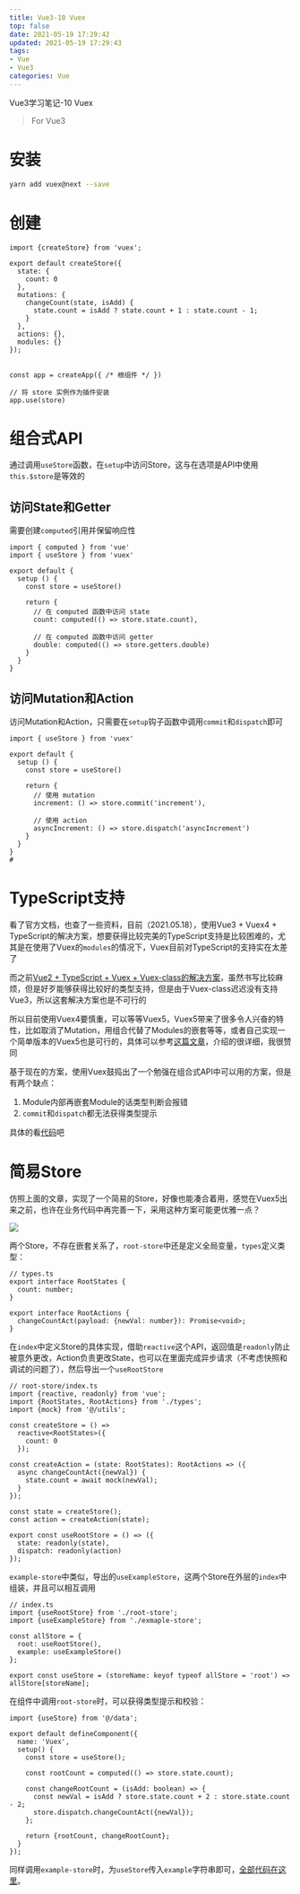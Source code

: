 ```yaml
---
title: Vue3-10 Vuex
top: false
date: 2021-05-19 17:29:42
updated: 2021-05-19 17:29:43
tags:
- Vue
- Vue3
categories: Vue
---
```


Vue3学习笔记-10 Vuex

<!-- more -->

> For Vue3

# 安装

```BASH
yarn add vuex@next --save
```

# 创建

```JS
import {createStore} from 'vuex';

export default createStore({
  state: {
    count: 0
  },
  mutations: {
    changeCount(state, isAdd) {
      state.count = isAdd ? state.count + 1 : state.count - 1;
    }
  },
  actions: {},
  modules: {}
});


const app = createApp({ /* 根组件 */ })

// 将 store 实例作为插件安装
app.use(store)
```

# 组合式API

通过调用`useStore`函数，在`setup`中访问Store，这与在选项是API中使用`this.$store`是等效的

## 访问State和Getter

需要创建`computed`引用并保留响应性

```JS
import { computed } from 'vue'
import { useStore } from 'vuex'

export default {
  setup () {
    const store = useStore()

    return {
      // 在 computed 函数中访问 state
      count: computed(() => store.state.count),

      // 在 computed 函数中访问 getter
      double: computed(() => store.getters.double)
    }
  }
}
```

## 访问Mutation和Action

访问Mutation和Action，只需要在`setup`钩子函数中调用`commit`和`dispatch`即可

```JS
import { useStore } from 'vuex'

export default {
  setup () {
    const store = useStore()

    return {
      // 使用 mutation
      increment: () => store.commit('increment'),

      // 使用 action
      asyncIncrement: () => store.dispatch('asyncIncrement')
    }
  }
}
#
```

# TypeScript支持

看了官方文档，也查了一些资料，目前（2021.05.18），使用Vue3 + Vuex4 + TypeScript的解决方案，想要获得比较完美的TypeScript支持是比较困难的，尤其是在使用了Vuex的`modules`的情况下，Vuex目前对TypeScript的支持实在太差了

而之前[Vue2 + TypeScript + Vuex + Vuex-class的解决方案](https://blog.csdn.net/duola8789/article/details/103979022)，虽然书写比较麻烦，但是好歹能够获得比较好的类型支持，但是由于Vuex-class迟迟没有支持Vue3，所以这套解决方案也是不可行的

所以目前使用Vuex4要慎重，可以等等Vuex5，Vuex5带来了很多令人兴奋的特性，比如取消了Mutation，用组合代替了Modules的嵌套等等，或者自己实现一个简单版本的Vuex5也是可行的，具体可以参考[这篇文章](https://juejin.cn/post/6920118166224666632#heading-7)，介绍的很详细，我很赞同

基于现在的方案，使用Vuex鼓捣出了一个勉强在组合式API中可以用的方案，但是有两个缺点：

1. Module内部再嵌套Module的话类型判断会报错
2. `commit`和`dispatch`都无法获得类型提示

具体的看[代码](https://github.com/duola8789/vue3-learning/tree/master/src/store)吧

# 简易Store

仿照上面的文章，实现了一个简易的Store，好像也能凑合着用，感觉在Vuex5出来之前，也许在业务代码中再完善一下，采用这种方案可能更优雅一点？

![](http://image.oldzhou.cn/FgIrasNz-lCe2J4SB2kRY53PUCeF)

两个Store，不存在嵌套关系了，`root-store`中还是定义全局变量，`types`定义类型：

```JS
// types.ts
export interface RootStates {
  count: number;
}

export interface RootActions {
  changeCountAct(payload: {newVal: number}): Promise<void>;
}
```

在`index`中定义Store的具体实现，借助`reactive`这个API，返回值是`readonly`防止被意外更改，Action负责更改State，也可以在里面完成异步请求（不考虑快照和调试的问题了），然后导出一个`useRootStore`

```JS
// root-store/index.ts
import {reactive, readonly} from 'vue';
import {RootStates, RootActions} from './types';
import {mock} from '@/utils';

const createStore = () =>
  reactive<RootStates>({
    count: 0
  });

const createAction = (state: RootStates): RootActions => ({
  async changeCountAct({newVal}) {
    state.count = await mock(newVal);
  }
});

const state = createStore();
const action = createAction(state);

export const useRootStore = () => ({
  state: readonly(state),
  dispatch: readonly(action)
});
```

`example-store`中类似，导出的`useExampleStore`，这两个Store在外层的`index`中组装，并且可以相互调用

```JS
// index.ts
import {useRootStore} from './root-store';
import {useExampleStore} from './exmaple-store';

const allStore = {
  root: useRootStore(),
  example: useExampleStore()
};

export const useStore = (storeName: keyof typeof allStore = 'root') => allStore[storeName];
```

在组件中调用`root-store`时，可以获得类型提示和校验：
```JS
import {useStore} from '@/data';

export default defineComponent({
  name: 'Vuex',
  setup() {
    const store = useStore();

    const rootCount = computed(() => store.state.count);

    const changeRootCount = (isAdd: boolean) => {
      const newVal = isAdd ? store.state.count + 2 : store.state.count - 2;
      store.dispatch.changeCountAct({newVal});
    };

    return {rootCount, changeRootCount};
  }
});
```

同样调用`example-store`时，为`useStore`传入`example`字符串即可，[全部代码在这里](https://github.com/duola8789/vue3-learning/tree/master/src/data)。
